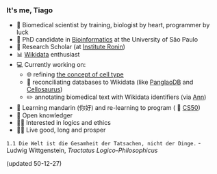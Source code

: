 ### It's me, Tiago

- :mushroom: Biomedical scientist by training, biologist by heart, programmer by luck
- :book: PhD candidate in [Bioinformatics](https://www.ime.usp.br/en/graduate/bioinformatics/) at the University of São Paulo
- :japanese_castle: Research Scholar (at [Institute Ronin](http://ronininstitute.org/))
- :bar_chart: [Wikidata](https://www.wikidata.org/wiki/Wikidata:Main_Page) enthusiast
- :computer: Currently working on:
  - :globe_with_meridians: refining [the concept of cell type](https://github.com/lubianat/technotype)
  - :gem: reconciliating databases to Wikidata (like [PanglaoDB](https://github.com/jvfe/wikidata_panglaodb) and [Cellosaurus](https://github.com/lubianat/cellosaurus-wikidata-bot))
  - :pencil2: annotating biomedical text with Wikidata identifiers (via [Ann](https://github.com/lubianat/ann/issues/36)) 
- 🌱 Learning mandarin (你好) and re-learning to program ( :purple_heart: [CS50](https://cs50.harvard.edu/x/2020/))
- :key: Open knowledger
- :man_student: Interested in logics and ethics
- :lotus_position_man: Live good, long and prosper 

`1.1 Die Welt ist die Gesamheit der Tatsachen, nicht der Dinge.` - Ludwig Wittgenstein, _Tractatus Logico-Philosophicus_

(updated 50-12-27)

